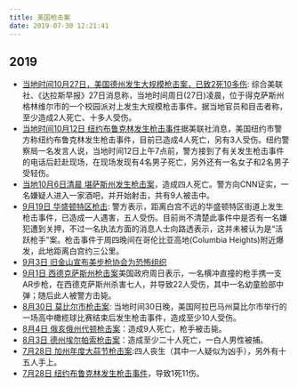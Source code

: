 ```yaml
---
title: 美国枪击案
date: 2019-07-30 12:21:41
---
```


## 2019

- [当地时间10月27日，美国德州发生大规模枪击案，已致2死10多伤](https://www.zaobao.com.sg/realtime/world/story20191027-1000491): 综合美联社、《达拉斯早报》27日消息称，当地时间周日(27日)凌晨，位于得克萨斯州格林维尔市的一个校园派对上发生大规模枪击事件。据当地官员和目击者称，至少造成2人死亡、十多人受伤。
- [当地时间10月12日 纽约布鲁克林发生枪击事件](http://www.chinaqw.com/m/hqhr/2019/10-12/233845.shtml)据美联社消息，美国纽约市警方称纽约布鲁克林发生枪击事件，目前已造成4人死亡，另有3人受伤。纽约警察局一名发言人说，当地时间12日上午7点前，警方接到了有关发生枪击事件的电话后赶赴现场，在现场发现有4名男子死亡，另外还有一名女子和2名男子受轻伤。
- [当地10月6日清晨 堪萨斯州发生枪击案](https://www.thepaper.cn/newsDetail_forward_4611046)，造成四人死亡。警方向CNN证实，一名嫌疑人进入一家酒吧，并开始射击，共有9人被击中。
- [9月19日 华盛顿特区枪击](https://cn.reuters.com/article/us-washington-shooting-local-media-0920-idCNKBS1W508E?feedType=RSS&feedName=CNTopGenNews): 警方表示，距离白宫不远的华盛顿特区街道上发生枪击事件，已造成一人遇害，五人受伤。目前尚不清楚此事件中是否有一名嫌犯遭到关押，不过一名执法方面的消息人士向路透表示，这并未被认为是“活跃枪手”案。枪击事件于周四晚间在哥伦比亚高地(Columbia Heights)附近爆发，此地距离白宫约三公里。
- [9月3日 旧金山宣布美步枪协会为恐怖组织](https://news.ifeng.com/c/7piU56bBBIM)
- [9月1日 西德克萨斯州枪击案](https://cn.reuters.com/article/usa-shooting-texas-0901-sun-idCNKCS1VN021?feedType=RSS&feedName=CNTopGenNews)美国政府周日表示，一名横冲直撞的枪手携一支AR步枪，在西德克萨斯州杀害七人，并导致22人受伤，其中一名幼童脸部中弹；随后此人被警方击毙。
- [8月30日 莫比尔市枪击案](https://news.ifeng.com/c/7paOvoo2qoa): 当地时间30日晚，美国阿拉巴马州莫比尔市举行的一场高中橄榄球比赛结束后发生枪击事件，造成至少10人受伤。
- [8月4日 俄亥俄州代顿枪击案](https://www.nytimes.com/2019/08/04/us/dayton-ohio-shooting.html?_ga=2.84574361.1681158149.1564971750-1005348068.1564971750)：造成9人死亡，枪手被击毙。
- [8月3日 德州埃尔帕索枪击案](https://cn.nytimes.com/morning-brief/20190805/xi-cousin-australia-hong-kong-monday-strike/?utm_source=tw-nytimeschinese&utm_medium=social&utm_campaign=cur)：造成至少二十人死亡，一白人男性被捕。
- [7月28日 加州年度大蒜节枪击案](https://cn.reuters.com/article/usa-shooting-updates-0729-casualty-0729-idCNKCS1UO0K1?feedType=RSS&feedName=CNTopGenNews):四人丧生（其中一人疑似为凶手），另外有十五人手上。
- [7月28日 纽约布鲁克林发生枪击事件](http://www.xinhuanet.com/world/2019-07/29/c_1124808646.htm)，导致1死11伤。
